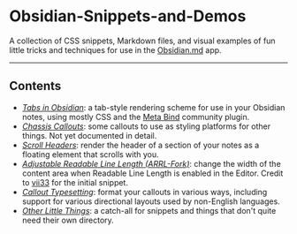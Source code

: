 # Obsidian-Snippets-and-Demos
 A collection of CSS snippets, Markdown files, and visual examples of fun little tricks and techniques for use in the [Obsidian.md](https://obsidian.md/) app.
 
---
## Contents
- *[Tabs in Obsidian](https://github.com/sailKiteV/Obsidian-Snippets-and-Demos/tree/main/TabsInObsidian)*: a tab-style rendering scheme for use in your Obsidian notes, using mostly CSS and the [Meta Bind](<https://obsidian.md/plugins?id=obsidian-meta-bind-plugin>) community plugin.
- *[Chassis Callouts](https://github.com/sailKiteV/Obsidian-Snippets-and-Demos/tree/main/ChassisCallouts)*: some callouts to use as styling platforms for other things. Not yet documented in detail.
- *[Scroll Headers](https://github.com/sailKiteV/Obsidian-Snippets-and-Demos/tree/main/ScrollHeaders)*: render the header of a section of your notes as a floating element that scrolls with you.
- *[Adjustable Readable Line Length (ARRL-Fork)](https://github.com/sailKiteV/Obsidian-Snippets-and-Demos/tree/main/ARRL-Fork)*: change the width of the content area when Readable Line Length is enabled in the Editor. Credit to [vii33](https://github.com/vii33) for the initial snippet.
- *[Callout Typesetting](https://github.com/sailKiteV/Obsidian-Snippets-and-Demos/tree/main/CalloutTypesetting)*: format your callouts in various ways, including support for various directional layouts used by non-English languages.
- *[Other Little Things](https://github.com/sailKiteV/Obsidian-Snippets-and-Demos/tree/main/OtherLittleThings)*: a catch-all for snippets and things that don't quite need their own directory.
